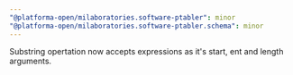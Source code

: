 ```yaml
---
"@platforma-open/milaboratories.software-ptabler": minor
"@platforma-open/milaboratories.software-ptabler.schema": minor
---
```


Substring opertation now accepts expressions as it's start, ent and length arguments.
